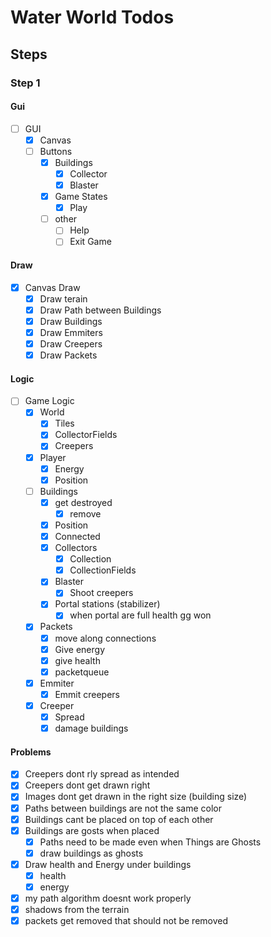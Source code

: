 # Water World Todos
## Steps
### Step 1
#### Gui
* [ ] GUI
  * [X] Canvas
  * [ ] Buttons
    * [X] Buildings
      * [X] Collector
      * [X] Blaster
    * [X] Game States
      * [X] Play
    * [ ] other
      * [ ] Help
      * [ ] Exit Game

#### Draw
* [X] Canvas Draw
  * [X] Draw terain
  * [X] Draw Path between Buildings
  * [X] Draw Buildings
  * [X] Draw Emmiters
  * [X] Draw Creepers
  * [X] Draw Packets

#### Logic
* [ ] Game Logic
  * [X] World
    * [X] Tiles
    * [X] CollectorFields
    * [X] Creepers
  * [X] Player
    * [X] Energy
    * [X] Position
  * [ ] Buildings
    * [X] get destroyed
      * [X] remove
    * [X] Position
    * [X] Connected
    * [x] Collectors
      * [X] Collection
      * [x] CollectionFields
    * [x] Blaster
      * [x] Shoot creepers
    * [X] Portal stations (stabilizer)
      * [X] when portal are full health gg won
  * [x] Packets
    * [x] move along connections
    * [x] Give energy
    * [x] give health
    * [x] packetqueue
  * [X] Emmiter
    * [X] Emmit creepers
  * [X] Creeper
    * [X] Spread
    * [X] damage buildings

#### Problems
* [X] Creepers dont rly spread as intended
* [X] Creepers dont get drawn right
* [X] Images dont get drawn in the right size (building size)
* [X] Paths between buildings are not the same color
* [X] Buildings cant be placed on top of each other
* [X] Buildings are gosts when placed
  * [X] Paths need to be made even when Things are Ghosts
  * [X] draw buildings as ghosts
* [X] Draw health and Energy under buildings
  * [X] health
  * [X] energy
* [X] my path algorithm doesnt work properly
* [X] shadows from the terrain
* [X] packets get removed that should not be removed
